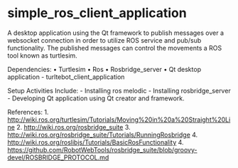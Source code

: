 # simple_ros_client_application
A desktop application using the Qt framework to publish messages over a websocket connection in order to utilize ROS service and pub/sub functionality. The published messages can control the movements a ROS tool known as turtlesim. 

Dependencies: 
    • Turtlesim
    • Ros
    • Rosbridge_server
    • Qt desktop application - turltebot_client_application

Setup Activities Include: 
    - Installing ros melodic
    - Installing rosbridge_server
    - Developing Qt application using Qt creator and framework.

References:
    1. http://wiki.ros.org/turtlesim/Tutorials/Moving%20in%20a%20Straight%20Line
    2. http://wiki.ros.org/rosbridge_suite
    3. http://wiki.ros.org/rosbridge_suite/Tutorials/RunningRosbridge
    4. http://wiki.ros.org/roslibjs/Tutorials/BasicRosFunctionality
    4. https://github.com/RobotWebTools/rosbridge_suite/blob/groovy-devel/ROSBRIDGE_PROTOCOL.md
